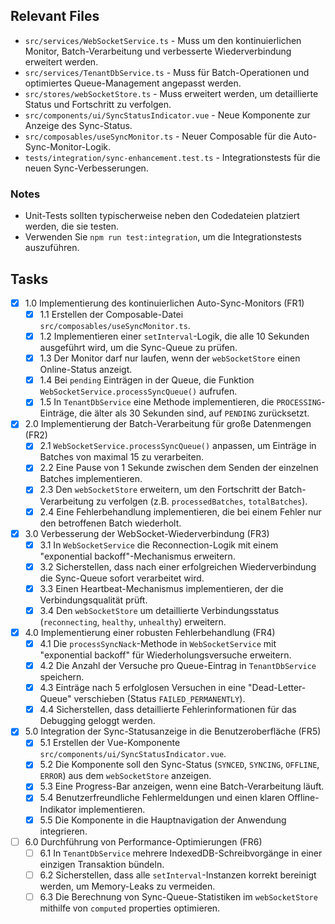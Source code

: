 ## Relevant Files

- `src/services/WebSocketService.ts` - Muss um den kontinuierlichen Monitor, Batch-Verarbeitung und verbesserte Wiederverbindung erweitert werden.
- `src/services/TenantDbService.ts` - Muss für Batch-Operationen und optimiertes Queue-Management angepasst werden.
- `src/stores/webSocketStore.ts` - Muss erweitert werden, um detaillierte Status und Fortschritt zu verfolgen.
- `src/components/ui/SyncStatusIndicator.vue` - Neue Komponente zur Anzeige des Sync-Status.
- `src/composables/useSyncMonitor.ts` - Neuer Composable für die Auto-Sync-Monitor-Logik.
- `tests/integration/sync-enhancement.test.ts` - Integrationstests für die neuen Sync-Verbesserungen.

### Notes

- Unit-Tests sollten typischerweise neben den Codedateien platziert werden, die sie testen.
- Verwenden Sie `npm run test:integration`, um die Integrationstests auszuführen.

## Tasks

- [x] 1.0 Implementierung des kontinuierlichen Auto-Sync-Monitors (FR1)
  - [x] 1.1 Erstellen der Composable-Datei `src/composables/useSyncMonitor.ts`.
  - [x] 1.2 Implementieren einer `setInterval`-Logik, die alle 10 Sekunden ausgeführt wird, um die Sync-Queue zu prüfen.
  - [x] 1.3 Der Monitor darf nur laufen, wenn der `webSocketStore` einen Online-Status anzeigt.
  - [x] 1.4 Bei `pending` Einträgen in der Queue, die Funktion `WebSocketService.processSyncQueue()` aufrufen.
  - [x] 1.5 In `TenantDbService` eine Methode implementieren, die `PROCESSING`-Einträge, die älter als 30 Sekunden sind, auf `PENDING` zurücksetzt.
- [x] 2.0 Implementierung der Batch-Verarbeitung für große Datenmengen (FR2)
  - [x] 2.1 `WebSocketService.processSyncQueue()` anpassen, um Einträge in Batches von maximal 15 zu verarbeiten.
  - [x] 2.2 Eine Pause von 1 Sekunde zwischen dem Senden der einzelnen Batches implementieren.
  - [x] 2.3 Den `webSocketStore` erweitern, um den Fortschritt der Batch-Verarbeitung zu verfolgen (z.B. `processedBatches`, `totalBatches`).
  - [x] 2.4 Eine Fehlerbehandlung implementieren, die bei einem Fehler nur den betroffenen Batch wiederholt.
- [x] 3.0 Verbesserung der WebSocket-Wiederverbindung (FR3)
  - [x] 3.1 In `WebSocketService` die Reconnection-Logik mit einem "exponential backoff"-Mechanismus erweitern.
  - [x] 3.2 Sicherstellen, dass nach einer erfolgreichen Wiederverbindung die Sync-Queue sofort verarbeitet wird.
  - [x] 3.3 Einen Heartbeat-Mechanismus implementieren, der die Verbindungsqualität prüft.
  - [x] 3.4 Den `webSocketStore` um detaillierte Verbindungsstatus (`reconnecting`, `healthy`, `unhealthy`) erweitern.
- [x] 4.0 Implementierung einer robusten Fehlerbehandlung (FR4)
  - [x] 4.1 Die `processSyncNack`-Methode in `WebSocketService` mit "exponential backoff" für Wiederholungsversuche erweitern.
  - [x] 4.2 Die Anzahl der Versuche pro Queue-Eintrag in `TenantDbService` speichern.
  - [x] 4.3 Einträge nach 5 erfolglosen Versuchen in eine "Dead-Letter-Queue" verschieben (Status `FAILED_PERMANENTLY`).
  - [x] 4.4 Sicherstellen, dass detaillierte Fehlerinformationen für das Debugging geloggt werden.
- [x] 5.0 Integration der Sync-Statusanzeige in die Benutzeroberfläche (FR5)
  - [x] 5.1 Erstellen der Vue-Komponente `src/components/ui/SyncStatusIndicator.vue`.
  - [x] 5.2 Die Komponente soll den Sync-Status (`SYNCED`, `SYNCING`, `OFFLINE`, `ERROR`) aus dem `webSocketStore` anzeigen.
  - [x] 5.3 Eine Progress-Bar anzeigen, wenn eine Batch-Verarbeitung läuft.
  - [x] 5.4 Benutzerfreundliche Fehlermeldungen und einen klaren Offline-Indikator implementieren.
  - [x] 5.5 Die Komponente in die Hauptnavigation der Anwendung integrieren.
- [ ] 6.0 Durchführung von Performance-Optimierungen (FR6)
  - [ ] 6.1 In `TenantDbService` mehrere IndexedDB-Schreibvorgänge in einer einzigen Transaktion bündeln.
  - [ ] 6.2 Sicherstellen, dass alle `setInterval`-Instanzen korrekt bereinigt werden, um Memory-Leaks zu vermeiden.
  - [ ] 6.3 Die Berechnung von Sync-Queue-Statistiken im `webSocketStore` mithilfe von `computed` properties optimieren.
